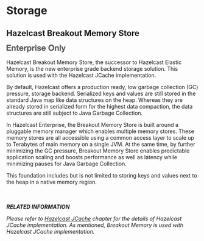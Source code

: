 
# Storage

## Hazelcast Breakout Memory Store

![](images/enterprise-onlycopy.jpg)

Hazelcast Breakout Memory Store, the successor to Hazelcast Elastic Memory, is the new enterprise grade backend storage solution. This solution is used with the Hazelcast JCache implementation.


By default, Hazelcast offers a production ready, low garbage collection (GC) pressure, storage backend. Serialized keys and values are still stored in the standard Java map like data structures on the heap. Whereas they are already stored in serialized form for the highest data compaction, the data structures are still subject to Java Garbage Collection.

In Hazelcast Enterprise, the Breakout Memory Store is built around a pluggable memory manager which enables multiple memory stores. These memory stores are all accessible using a common access layer to scale up to Terabytes of main memory on a single JVM. At the same time, by further minimizing the GC pressure, Breakout Memory Store enables predictable application scaling and boosts performance as well as latency while minimizing pauses for Java Garbage Collection.

This foundation includes but is not limited to storing keys and values next to the heap in a native memory region.

<br></br>
***RELATED INFORMATION***

*Please refer to [Hazelcast JCache](#hazelcast-jcache) chapter for the details of Hazelcast JCache implementation. As mentioned, Breakout Memory is used with Hazelcast JCache implementation.*
<br></br>





